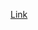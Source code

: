 [Link](https://atique0x.github.io/Learning-Journey/Recap%20Javascript/Important%20Topics/23_event_handling/project/index.html)
